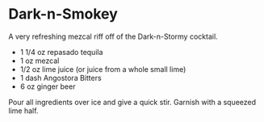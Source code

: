 Dark-n-Smokey
=============

A very refreshing mezcal riff off of the  Dark-n-Stormy cocktail.

- 1 1/4 oz repasado tequila
- 1 oz mezcal
- 1/2 oz lime juice (or juice from a whole small lime)
- 1 dash Angostora Bitters
- 6 oz ginger beer

Pour all ingredients over ice and give a quick stir. Garnish with a squeezed lime half.
